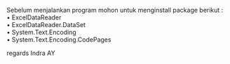 Sebelum menjalankan program mohon untuk menginstall package berikut :  
•	ExcelDataReader  
•	ExcelDataReader.DataSet  
•	System.Text.Encoding  
•	System.Text.Encoding.CodePages  


regards
Indra AY
